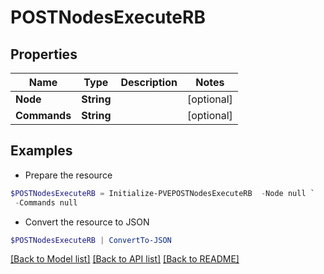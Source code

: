 # POSTNodesExecuteRB
## Properties

Name | Type | Description | Notes
------------ | ------------- | ------------- | -------------
**Node** | **String** |  | [optional] 
**Commands** | **String** |  | [optional] 

## Examples

- Prepare the resource
```powershell
$POSTNodesExecuteRB = Initialize-PVEPOSTNodesExecuteRB  -Node null `
 -Commands null
```

- Convert the resource to JSON
```powershell
$POSTNodesExecuteRB | ConvertTo-JSON
```

[[Back to Model list]](../README.md#documentation-for-models) [[Back to API list]](../README.md#documentation-for-api-endpoints) [[Back to README]](../README.md)

